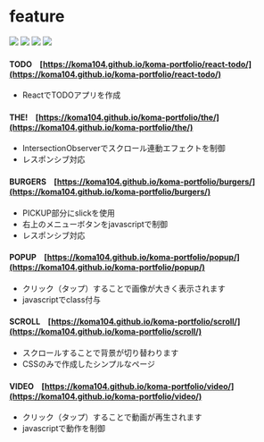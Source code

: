 # feature

<p style="display: inline">
  <!-- フロントエンドのフレームワーク一覧 -->
  <img src="https://img.shields.io/badge/Javascript-276DC3.svg?logo=javascript&style=flat">
  <img src="https://img.shields.io/badge/-jQuery-0769AD.svg?logo=jquery&style=flat">
  <img src="https://img.shields.io/badge/-CSS3-1572B6.svg?logo=css3&style=flat">
  <img src="https://img.shields.io/badge/-HTML5-333.svg?logo=html5&style=flat">
</p>

#### TODO　[https://koma104.github.io/koma-portfolio/react-todo/](https://koma104.github.io/koma-portfolio/react-todo/)
* ReactでTODOアプリを作成

#### THE!　[https://koma104.github.io/koma-portfolio/the/](https://koma104.github.io/koma-portfolio/the/)
* IntersectionObserverでスクロール連動エフェクトを制御
* レスポンシブ対応

#### BURGERS　[https://koma104.github.io/koma-portfolio/burgers/](https://koma104.github.io/koma-portfolio/burgers/)
* PICKUP部分にslickを使用
* 右上のメニューボタンをjavascriptで制御
* レスポンシブ対応


#### POPUP　[https://koma104.github.io/koma-portfolio/popup/](https://koma104.github.io/koma-portfolio/popup/)
* クリック（タップ）することで画像が大きく表示されます
* javascriptでclass付与


#### SCROLL　[https://koma104.github.io/koma-portfolio/scroll/](https://koma104.github.io/koma-portfolio/scroll/)
* スクロールすることで背景が切り替わります
* CSSのみで作成したシンプルなページ


#### VIDEO　[https://koma104.github.io/koma-portfolio/video/](https://koma104.github.io/koma-portfolio/video/)
* クリック（タップ）することで動画が再生されます
* javascriptで動作を制御

